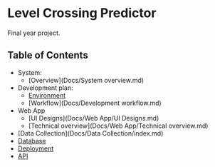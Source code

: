 # Level Crossing Predictor
Final year project.


## Table of Contents
* System:
	* [Overview](Docs/System overview.md)
* Development plan:
	* [Environment](Docs/environment.md)
	* [Workflow](Docs/Development workflow.md)
* Web App
	* [UI Designs](Docs/Web App/UI Designs.md)
	* [Technical overview](Docs/Web App/Technical overview.md)
* [Data Collection](Docs/Data Collection/index.md)
* [Database](Docs/Database/index.md)
* [Deployment](Docs/Deployment/index.md)
* [API](Docs/API/index.md)
